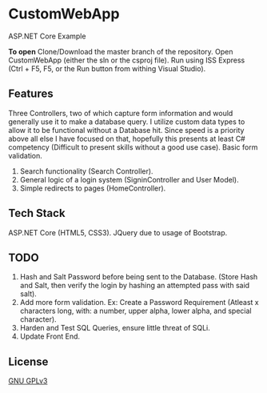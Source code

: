 # CustomWebApp
ASP.NET Core Example

**To open** Clone/Download the master branch of the repository. Open 
CustomWebApp (either the sln or the csproj file). Run using ISS Express (Ctrl + F5, F5, or the Run button from withing Visual Studio).

## Features
Three Controllers, two of which capture form information and would generally use it to make a database query. I utilize custom data types to allow it to be functional without a Database hit. Since speed is a priority above all else I have focused on that, hopefully this presents at least C# competency (Difficult to present skills without a good use case). Basic form validation.

1. Search functionality (Search Controller).
2. General logic of a login system (SigninController and User Model).
3. Simple redirects to pages (HomeController).

## Tech Stack
ASP.NET Core (HTML5, CSS3). JQuery due to usage of Bootstrap.

## TODO
1. Hash and Salt Password before being sent to the Database. (Store Hash and Salt, then verify the login by hashing an attempted pass with said salt).
2. Add more form validation. Ex: Create a Password Requirement (Atleast x characters long, with: a number, upper alpha, lower alpha, and special character).
3. Harden and Test SQL Queries, ensure little threat of SQLi.
4. Update Front End.

## License
[GNU GPLv3](https://choosealicense.com/licenses/gpl-3.0/)

